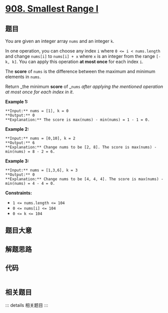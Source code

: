 # [908. Smallest Range I](https://leetcode.com/problems/smallest-range-i)

## 题目

You are given an integer array `nums` and an integer `k`.

In one operation, you can choose any index `i` where `0 <= i < nums.length`
and change `nums[i]` to `nums[i] + x` where `x` is an integer from the range
`[-k, k]`. You can apply this operation **at most once** for each index `i`.

The **score** of `nums` is the difference between the maximum and minimum
elements in `nums`.

Return _the minimum **score** of _`nums` _after applying the mentioned
operation at most once for each index in it_.



**Example 1:**

    
    
    **Input:** nums = [1], k = 0
    **Output:** 0
    **Explanation:** The score is max(nums) - min(nums) = 1 - 1 = 0.
    

**Example 2:**

    
    
    **Input:** nums = [0,10], k = 2
    **Output:** 6
    **Explanation:** Change nums to be [2, 8]. The score is max(nums) - min(nums) = 8 - 2 = 6.
    

**Example 3:**

    
    
    **Input:** nums = [1,3,6], k = 3
    **Output:** 0
    **Explanation:** Change nums to be [4, 4, 4]. The score is max(nums) - min(nums) = 4 - 4 = 0.
    



**Constraints:**

  * `1 <= nums.length <= 104`
  * `0 <= nums[i] <= 104`
  * `0 <= k <= 104`


## 题目大意

## 解题思路

## 代码

```javascript

```

## 相关题目

::: details 相关题目
:::
